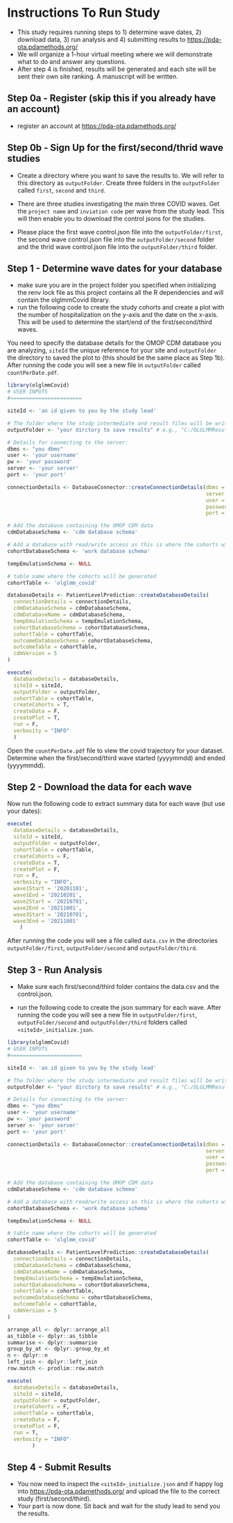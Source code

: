 Instructions To Run Study 
===================
- This study requires running steps to 1) determine wave dates, 2) download data, 3) run analysis and 4) submitting results to https://pda-ota.pdamethods.org/ 
- We will organize a 1-hour virtual meeting where we will demonstrate what to do and answer any questions. 
- After step 4 is finished, results will be generated and each site will be sent their own site ranking.  A manuscript will be written.


## Step 0a - Register (skip this if you already have an account)
- register an account at https://pda-ota.pdamethods.org/

## Step 0b - Sign Up for the first/second/thrid wave studies
- Create a directory where you want to save the results to.  We will refer to this directory as `outputFolder`.  Create three folders in the `outputFolder` called `first`, `second` and `third`. 

- There are three studies investigating the main three COVID waves. Get the `project name` and `inviation code` per wave from the study lead.  This will then enable you to download the control jsons for the studies. 

- Please place the first wave control.json file into the `outputFolder/first`, the second wave control.json file into the `outputFolder/second` folder and the thrid wave control.json file into the `outputFolder/third` folder.

## Step 1 - Determine wave dates for your database
- make sure you are in the project folder you specified when initializing the renv lock file as this project contains all the R dependencies and will contain the olglmmCovid library.
- run the following code to create the study cohorts and create a plot with the number of hospitalization on the y-axis and the date on the x-axis.  This will be used to determine the start/end of the first/second/third waves.

You need to specify the database details for the OMOP CDM database you are analyzing, `siteId` the unique reference for your site and `outputFolder` the directory to saved the plot to (this should be the same place as Step 1b).  After running the code you will see a new file in `outputFolder` called `countPerDate.pdf`.

```r
library(olglmmCovid)
# USER INPUTS
#=======================

siteId <- 'an id given to you by the study lead'

# The folder where the study intermediate and result files will be written:
outputFolder <- "your dirctory to save results" # e.g., "C:/OLGLMMResults"

# Details for connecting to the server:
dbms <- "you dbms"
user <- 'your username'
pw <- 'your password'
server <- 'your server'
port <- 'your port'

connectionDetails <- DatabaseConnector::createConnectionDetails(dbms = dbms,
                                                                server = server,
                                                                user = user,
                                                                password = pw,
                                                                port = port)

# Add the database containing the OMOP CDM data
cdmDatabaseSchema <- 'cdm database schema'

# Add a database with read/write access as this is where the cohorts will be generated
cohortDatabaseSchema <- 'work database schema'

tempEmulationSchema <- NULL

# table name where the cohorts will be generated
cohortTable <- 'olglmm_covid'

databaseDetails <- PatientLevelPrediction::createDatabaseDetails(
  connectionDetails = connectionDetails, 
  cdmDatabaseSchema = cdmDatabaseSchema, 
  cdmDatabaseName = cdmDatabaseSchema,
  tempEmulationSchema = tempEmulationSchema,
  cohortDatabaseSchema = cohortDatabaseSchema,
  cohortTable = cohortTable,
  outcomeDatabaseSchema = cohortDatabaseSchema,
  outcomeTable = cohortTable,
  cdmVersion = 5
)

execute(
  databaseDetails = databaseDetails,
  siteId = siteId,
  outputFolder = outputFolder,
  cohortTable = cohortTable,
  createCohorts = T,
  createData = F,
  createPlot = T,
  run = F,
  verbosity = "INFO"
  )
```

Open the `countPerDate.pdf` file to view the covid trajectory for your dataset.  Determine when the first/second/third wave started (yyyymmdd) and ended (yyyymmdd).


## Step 2 - Download the data for each wave

Now run the following code to extract summary data for each wave (but use your dates):

```r
execute(
  databaseDetails = databaseDetails,
  siteId = siteId,
  outputFolder = outputFolder,
  cohortTable = cohortTable,
  createCohorts = F,
  createData = T,
  createPlot = F,
  run = F,
  verbosity = "INFO",
  wave1Start = '20201101',
  wave1End = '20210201',
  wave2Start = '20210701',
  wave2End = '20211001',
  wave3Start = '20210701',
  wave3End = '20211001' 
    )
```

After running the code you will see a file called `data.csv` in the directories `outputFolder/first`, `outputFolder/second` and `outputFolder/third`.


## Step 3 - Run Analysis
- Make sure each first/second/third folder contains the data.csv and the control.json.

- run the following code to create the json summary for each wave.  After running the code you will see a new file in `outputFolder/first`, `outputFolder/second` and `outputFolder/third` folders called `<siteId>_initialize.json`.

```r
library(olglmmCovid)
# USER INPUTS
#=======================

siteId <- 'an id given to you by the study lead'

# The folder where the study intermediate and result files will be written:
outputFolder <- "your dirctory to save results" # e.g., "C:/OLGLMMResults"

# Details for connecting to the server:
dbms <- "you dbms"
user <- 'your username'
pw <- 'your password'
server <- 'your server'
port <- 'your port'

connectionDetails <- DatabaseConnector::createConnectionDetails(dbms = dbms,
                                                                server = server,
                                                                user = user,
                                                                password = pw,
                                                                port = port)

# Add the database containing the OMOP CDM data
cdmDatabaseSchema <- 'cdm database schema'

# Add a database with read/write access as this is where the cohorts will be generated
cohortDatabaseSchema <- 'work database schema'

tempEmulationSchema <- NULL

# table name where the cohorts will be generated
cohortTable <- 'olglmm_covid'

databaseDetails <- PatientLevelPrediction::createDatabaseDetails(
  connectionDetails = connectionDetails, 
  cdmDatabaseSchema = cdmDatabaseSchema, 
  cdmDatabaseName = cdmDatabaseSchema,
  tempEmulationSchema = tempEmulationSchema,
  cohortDatabaseSchema = cohortDatabaseSchema,
  cohortTable = cohortTable,
  outcomeDatabaseSchema = cohortDatabaseSchema,
  outcomeTable = cohortTable,
  cdmVersion = 5
)

arrange_all <- dplyr::arrange_all
as_tibble <- dplyr::as_tibble
summarise <- dplyr::summarise
group_by_at <- dplyr::group_by_at
n <- dplyr::n
left_join <- dplyr::left_join
row.match <- prodlim::row.match

execute(
  databaseDetails = databaseDetails,
  siteId = siteId,
  outputFolder = outputFolder,
  createCohorts = F, 
  cohortTable = cohortTable,
  createData = F, 
  createPlot = F, 
  run = T,
  verbosity = "INFO"
        )
```
## Step 4 - Submit Results
- You now need to inspect the `<siteId>_initialize.json` and if happy log into https://pda-ota.pdamethods.org/  and upload the file to the correct study (first/second/third).
- Your part is now done.  Sit back and wait for the study lead to send you the results.
